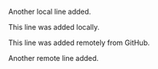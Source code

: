 Another local line added.

This line was added locally.

This line was added remotely from GitHub.

Another remote line added.
